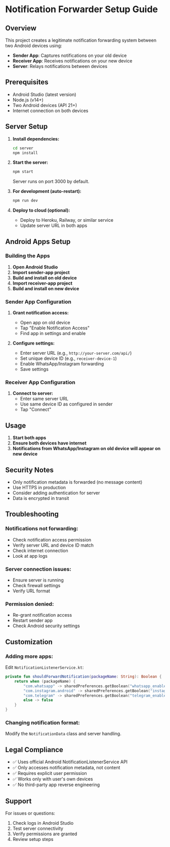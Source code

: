 # Notification Forwarder Setup Guide

## Overview
This project creates a legitimate notification forwarding system between two Android devices using:
- **Sender App**: Captures notifications on your old device
- **Receiver App**: Receives notifications on your new device  
- **Server**: Relays notifications between devices

## Prerequisites
- Android Studio (latest version)
- Node.js (v14+)
- Two Android devices (API 21+)
- Internet connection on both devices

## Server Setup

1. **Install dependencies:**
   ```bash
   cd server
   npm install
   ```

2. **Start the server:**
   ```bash
   npm start
   ```
   Server runs on port 3000 by default.

3. **For development (auto-restart):**
   ```bash
   npm run dev
   ```

4. **Deploy to cloud (optional):**
   - Deploy to Heroku, Railway, or similar service
   - Update server URL in both apps

## Android Apps Setup

### Building the Apps

1. **Open Android Studio**
2. **Import sender-app project**
3. **Build and install on old device**
4. **Import receiver-app project** 
5. **Build and install on new device**

### Sender App Configuration

1. **Grant notification access:**
   - Open app on old device
   - Tap "Enable Notification Access"
   - Find app in settings and enable

2. **Configure settings:**
   - Enter server URL (e.g., `http://your-server.com/api/`)
   - Set unique device ID (e.g., `receiver-device-1`)
   - Enable WhatsApp/Instagram forwarding
   - Save settings

### Receiver App Configuration

1. **Connect to server:**
   - Enter same server URL
   - Use same device ID as configured in sender
   - Tap "Connect"

## Usage

1. **Start both apps**
2. **Ensure both devices have internet**
3. **Notifications from WhatsApp/Instagram on old device will appear on new device**

## Security Notes

- Only notification metadata is forwarded (no message content)
- Use HTTPS in production
- Consider adding authentication for server
- Data is encrypted in transit

## Troubleshooting

### Notifications not forwarding:
- Check notification access permission
- Verify server URL and device ID match
- Check internet connection
- Look at app logs

### Server connection issues:
- Ensure server is running
- Check firewall settings
- Verify URL format

### Permission denied:
- Re-grant notification access
- Restart sender app
- Check Android security settings

## Customization

### Adding more apps:
Edit `NotificationListenerService.kt`:
```kotlin
private fun shouldForwardNotification(packageName: String): Boolean {
    return when (packageName) {
        "com.whatsapp" -> sharedPreferences.getBoolean("whatsapp_enabled", true)
        "com.instagram.android" -> sharedPreferences.getBoolean("instagram_enabled", true)
        "com.telegram" -> sharedPreferences.getBoolean("telegram_enabled", true) // Add this
        else -> false
    }
}
```

### Changing notification format:
Modify the `NotificationData` class and server handling.

## Legal Compliance

- ✅ Uses official Android NotificationListenerService API
- ✅ Only accesses notification metadata, not content
- ✅ Requires explicit user permission
- ✅ Works only with user's own devices
- ✅ No third-party app reverse engineering

## Support

For issues or questions:
1. Check logs in Android Studio
2. Test server connectivity
3. Verify permissions are granted
4. Review setup steps
